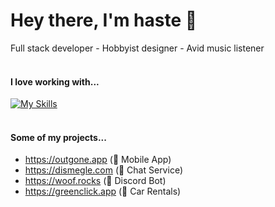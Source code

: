 # Hey there, I'm haste 🎪
Full stack developer - Hobbyist designer - Avid music listener <br> 
<br>
#### I love working with...
[![My Skills](https://skillicons.dev/icons?i=go,js,react,nextjs,mongodb,redis,postgres,git,cloudflare,vercel,aws,html,css,tailwind,figma,nginx,nodejs,ps,raspberrypi,linux,ubuntu&perline=7)](https://skillicons.dev)
<br>
<br>
#### Some of my projects...
- https://outgone.app (📱 Mobile App)
- https://dismegle.com (💬 Chat Service)
- https://woof.rocks (🤖 Discord Bot)
- https://greenclick.app (🚗 Car Rentals)
